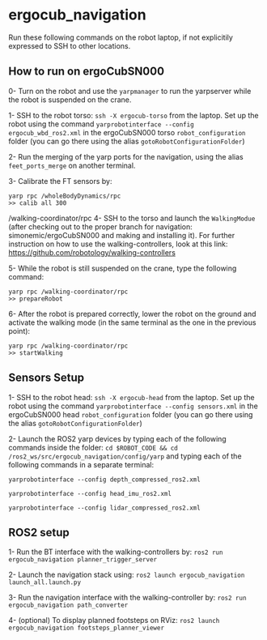 # ergocub_navigation
Run these following commands on the robot laptop, if not explicitily expressed to SSH to other locations.

## How to run on ergoCubSN000

0- Turn on the robot and use the `yarpmanager` to run the yarpserver while the robot is suspended on the crane.

1- SSH to the robot torso: `ssh -X ergocub-torso` from the laptop. Set up the robot using the command `yarprobotinterface --config ergocub_wbd_ros2.xml` in the ergoCubSN000 torso `robot_configuration` folder (you can go there using the alias `gotoRobotConfigurationFolder`)

2- Run the merging of the yarp ports for the navigation, using the alias `feet_ports_merge` on another terminal.

3- Calibrate the FT sensors by:

```
yarp rpc /wholeBodyDynamics/rpc
>> calib all 300
```
/walking-coordinator/rpc
4- SSH to the torso and launch the `WalkingModue` (after checking out to the proper branch for navigation: simonemic/ergoCubSN000 and making and installing it).
For further instruction on how to use the walking-controllers, look at this link: https://github.com/robotology/walking-controllers

5- While the robot is still suspended on the crane, type the following command:

```
yarp rpc /walking-coordinator/rpc
>> prepareRobot
```

6- After the robot is prepared correctly, lower the robot on the ground and activate the walking mode (in the same terminal as the one in the previous point):
```
yarp rpc /walking-coordinator/rpc
>> startWalking
```
## Sensors Setup

1- SSH to the robot head: `ssh -X ergocub-head` from the laptop. Set up the robot using the command `yarprobotinterface --config sensors.xml` in the ergoCubSN000 head `robot_configuration` folder (you can go there using the alias `gotoRobotConfigurationFolder`)

2- Launch the ROS2 yarp devices by typing each of the following commands inside the folder: `cd $ROBOT_CODE && cd /ros2_ws/src/ergocub_navigation/config/yarp` and typing each of the following commands in a separate terminal:

`yarprobotinterface --config depth_compressed_ros2.xml`

`yarprobotinterface --config head_imu_ros2.xml`  

`yarprobotinterface --config lidar_compressed_ros2.xml`


## ROS2 setup

1- Run the BT interface with the walking-controllers by: `ros2 run ergocub_navigation planner_trigger_server`

2- Launch the navigation stack using: `ros2 launch ergocub_navigation launch_all.launch.py`

3- Run the navigation interface with the walking-controller by: `ros2 run ergocub_navigation path_converter`

4- (optional) To display planned footsteps on RViz: `ros2 launch ergocub_navigation footsteps_planner_viewer`


